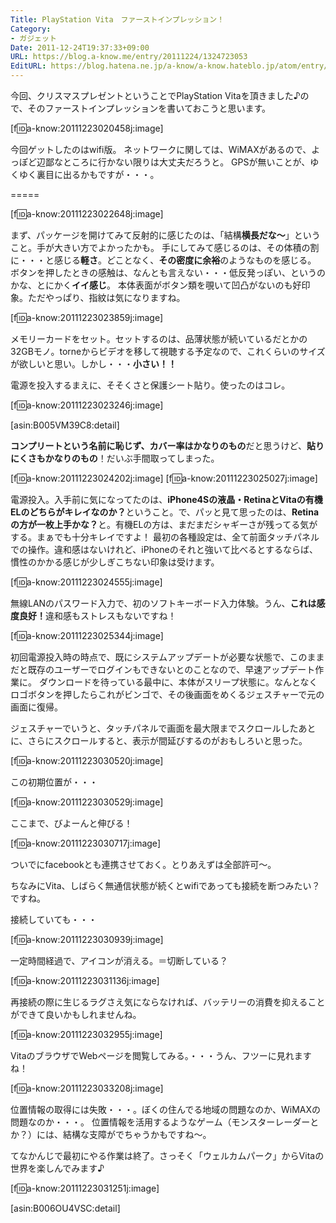 ```yaml
---
Title: PlayStation Vita　ファーストインプレッション！
Category:
- ガジェット
Date: 2011-12-24T19:37:33+09:00
URL: https://blog.a-know.me/entry/20111224/1324723053
EditURL: https://blog.hatena.ne.jp/a-know/a-know.hateblo.jp/atom/entry/12921228815727979368
---
```



今回、クリスマスプレゼントということでPlayStation Vitaを頂きました♪ので、そのファーストインプレッションを書いておこうと思います。


[f:id:a-know:20111223020458j:image]

今回ゲットしたのはwifi版。
ネットワークに関しては、WiMAXがあるので、よっぽど辺鄙なところに行かない限りは大丈夫だろうと。
GPSが無いことが、ゆくゆく裏目に出るかもですが・・・。

=====

[f:id:a-know:20111223022648j:image]

まず、パッケージを開けてみて反射的に感じたのは、「結構<span class="deco" style="font-weight:bold;">横長だな〜</span>」ということ。手が大きい方でよかったかも。
手にしてみて感じるのは、その体積の割に・・・と感じる<span class="deco" style="font-weight:bold;">軽さ</span>。どことなく、<span class="deco" style="font-weight:bold;">その密度に余裕</span>のようなものを感じる。
ボタンを押したときの感触は、なんとも言えない・・・低反発っぽい、というのかな、とにかく<span class="deco" style="font-weight:bold;">イイ感じ</span>。
本体表面がボタン類を覗いて凹凸がないのも好印象。ただやっぱり、指紋は気になりますね。



[f:id:a-know:20111223023859j:image]

メモリーカードをセット。セットするのは、品薄状態が続いているだとかの32GBモノ。torneからビデオを移して視聴する予定なので、これくらいのサイズが欲しいと思い。しかし・・・<span class="deco" style="font-weight:bold;">小さい！！</span>


電源を投入するまえに、そそくさと保護シート貼り。使ったのはコレ。


[f:id:a-know:20111223023246j:image]

[asin:B005VM39C8:detail]


<span class="deco" style="font-weight:bold;">コンプリートという名前に恥じず、カバー率はかなりのもの</span>だと思うけど、<span class="deco" style="font-weight:bold;">貼りにくさもかなりのもの</span>！だいぶ手間取ってしまった。



[f:id:a-know:20111223024202j:image]
[f:id:a-know:20111223025027j:image]

電源投入。入手前に気になってたのは、<span class="deco" style="font-weight:bold;">iPhone4Sの液晶・RetinaとVitaの有機ELのどちらがキレイなのか？</span>ということ。で、パッと見て思ったのは、<span class="deco" style="font-weight:bold;">Retinaの方が一枚上手かな？</span>と。有機ELの方は、まだまだシャギーさが残ってる気がする。まぁでも十分キレイですよ！
最初の各種設定は、全て前面タッチパネルでの操作。違和感はないけれど、iPhoneのそれと強いて比べるとするならば、慣性のかかる感じが少しぎこちない印象は受けます。



[f:id:a-know:20111223024555j:image]

無線LANのパスワード入力で、初のソフトキーボード入力体験。うん、<span class="deco" style="font-weight:bold;">これは感度良好！</span>違和感もストレスもないですね！



[f:id:a-know:20111223025344j:image]

初回電源投入時の時点で、既にシステムアップデートが必要な状態で、このままだと既存のユーザーでログインもできないとのことなので、早速アップデート作業に。
ダウンロードを待っている最中に、本体がスリープ状態に。なんとなくロゴボタンを押したらこれがビンゴで、その後画面をめくるジェスチャーで元の画面に復帰。


ジェスチャーでいうと、タッチパネルで画面を最大限までスクロールしたあとに、さらにスクロールすると、表示が間延びするのがおもしろいと思った。


[f:id:a-know:20111223030520j:image]

この初期位置が・・・


[f:id:a-know:20111223030529j:image]

ここまで、びよーんと伸びる！



[f:id:a-know:20111223030717j:image]

ついでにfacebookとも連携させておく。とりあえずは全部許可〜。


ちなみにVita、しばらく無通信状態が続くとwifiであっても接続を断つみたい？ですね。


接続していても・・・

[f:id:a-know:20111223030939j:image]


一定時間経過で、アイコンが消える。＝切断している？

[f:id:a-know:20111223031136j:image]

再接続の際に生じるラグさえ気にならなければ、バッテリーの消費を抑えることができて良いかもしれませんね。



[f:id:a-know:20111223032955j:image]

VitaのブラウザでWebページを閲覧してみる。・・・うん、フツーに見れますね！



[f:id:a-know:20111223033208j:image]

位置情報の取得には失敗・・・。ぼくの住んでる地域の問題なのか、WiMAXの問題なのか・・・。
位置情報を活用するようなゲーム（モンスターレーダーとか？）には、結構な支障がでちゃうかもですね〜。



てなかんじで最初にやる作業は終了。さっそく「ウェルカムパーク」からVitaの世界を楽しんでみます♪

[f:id:a-know:20111223031251j:image]



[asin:B006OU4VSC:detail]
